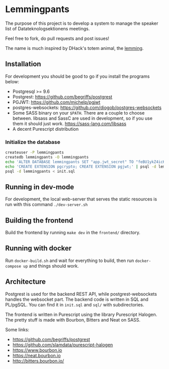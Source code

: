 # Lemmingpants

The purpose of this project is to develop a system to manage the speaker list of Datateknologsektionens meetings.

Feel free to fork, do pull requests and post issues!

The name is much inspired by DHack's totem animal, the [lemming](https://www.youtube.com/watch?v=9A6vm92R9oU).

## Installation

For development you should be good to go if you install the programs below:

- Postgresql >= 9.6
- Postgrest: https://github.com/begriffs/postgrest
- PGJWT: https://github.com/michelp/pgjwt
- postgres-websockets: https://github.com/diogob/postgres-websockets
- Some SASS binary on your `$PATH`. There are a couple to choose between. libsass and SassC are used in development, so if you use them it should just work. https://sass-lang.com/libsass
- A decent Purescript distribution

### Initialize the database

```bash
createuser -P lemmingpants
createdb lemmingpants -O lemmingpants
echo 'ALTER DATABASE lemmingpants SET "app.jwt_secret" TO "feBU1ykZ4icKs2nKam9l8CD84qhgeOl6QQakrUJBiRTUu4dKTLVoH8o";' | psql -d lemmingpants
echo 'CREATE EXTENSION pgcrypto; CREATE EXTENSION pgjwt;' | psql -d lemmingpants
psql -d lemmingpants < init.sql
```

## Running in dev-mode

For development, the local web-server that serves the static resources is run with this command `./dev-server.sh`

## Building the frontend

Build the frontend by running `make dev` in the `frontend/` directory.

## Running with docker

Run `docker-build.sh` and wait for everything to build, then run `docker-compose up` and things should work.

## Architecture

Postgrest is used for the backend REST API, while postgrest-websockets handles the websocket part. The backend code is written in SQL and PL/pgSQL. You can find it in `init.sql` and `sql/` with subdirectories.

The frontend is written in Purescript using the library Purescript Halogen. The pretty stuff is made with Bourbon, Bitters and Neat on SASS.

Some links:

- https://github.com/begriffs/postgrest
- https://github.com/slamdata/purescript-halogen
- https://www.bourbon.io
- https://neat.bourbon.io
- http://bitters.bourbon.io/
